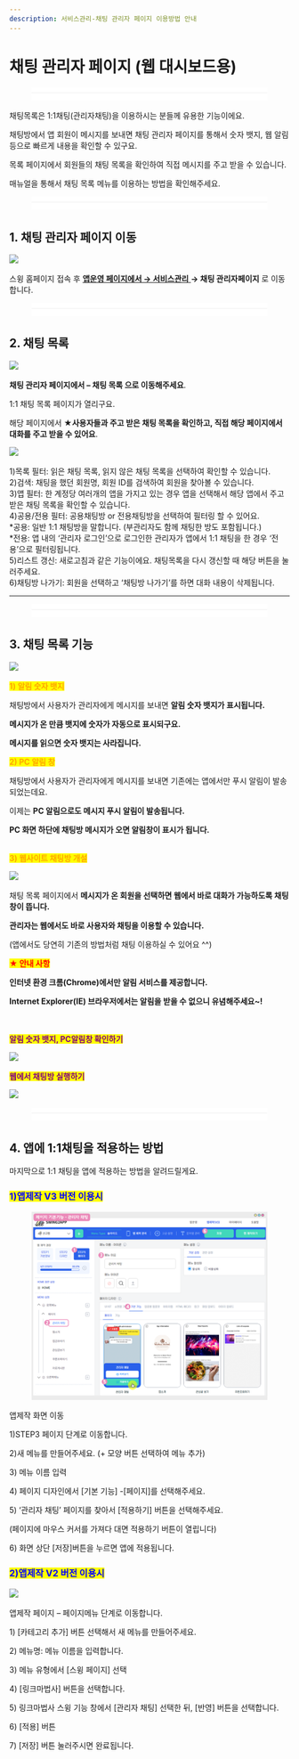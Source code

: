 ```yaml
---
description: 서비스관리-채팅 관리자 페이지 이용방법 안내
---
```


# 채팅 관리자 페이지 (웹 대시보드용)

<figure><img src="../../../.gitbook/assets/구분선 (5) (1).PNG" alt=""><figcaption></figcaption></figure>

채팅목록은 1:1채팅(관리자채팅)을 이용하시는 분들께 유용한 기능이에요.&#x20;

채팅방에서 앱 회원이 메시지를 보내면 채팅 관리자 페이지를 통해서 숫자 뱃지, 웹 알림 등으로 빠르게 내용을 확인할 수 있구요.

목록 페이지에서 회원들의 채팅 목록을 확인하여 직접 메시지를 주고 받을 수 있습니다.&#x20;

매뉴얼을 통해서 채팅 목록 메뉴를 이용하는 방법을 확인해주세요.

<figure><img src="../../../.gitbook/assets/구분선 (5) (1).PNG" alt=""><figcaption></figcaption></figure>

## 1. 채팅 관리자 페이지 이동

![](https://wp.swing2app.co.kr/wp-content/uploads/2018/10/%EA%B4%80%EB%A6%AC%EC%9E%90-%EC%B1%84%ED%8C%85%ED%8E%98%EC%9D%B4%EC%A7%80.png)

스윙 홈페이지 접속 후  [**앱운영 페이지에서 → 서비스관리** ](http://www.swing2app.co.kr/view/admin\_chatting)**→  채팅 관리자페이지** 로 이동합니다.&#x20;

<figure><img src="../../../.gitbook/assets/구분선 (5) (1).PNG" alt=""><figcaption></figcaption></figure>

## 2. 채팅 목록

![](https://wp.swing2app.co.kr/wp-content/uploads/2018/10/%EA%B4%80%EB%A6%AC%EC%9E%90%EC%B1%84%ED%8C%85%ED%8E%98%EC%9D%B4%EC%A7%80new2.png)

**채팅 관리자 페이지에서 – 채팅 목록 으로 이동해주세요**.

1:1 채팅 목록 페이지가 열리구요.

해당 페이지에서 ★**사용자들과 주고 받은 채팅 목록을 확인하고, 직접 해당 페이지에서 대화를 주고 받을 수 있어요**.



![](https://s3.ap-northeast-2.amazonaws.com/swing2bucket/resource/image/help/501e2b073e3179fefc05518335da28ec.png)

1\)목록 필터: 읽은 채팅 목록, 읽지 않은 채팅 목록을 선택하여 확인할 수 있습니다.\
2\)검색: 채팅을 했던 회원명, 회원 ID를 검색하여 회원을 찾아볼 수 있습니다.\
3\)앱 필터: 한 계정당 여러개의 앱을 가지고 있는 경우 앱을 선택해서 해당 앱에서 주고받은 채팅 목록을 확인할 수 있습니다.\
4\)공용/전용 필터: 공용채팅방 or 전용채팅방을 선택하여 필터링 할 수 있어요.\
\*공용: 일반 1:1 채팅방을 말합니다. (부관리자도 함께 채팅한 방도 포함됩니다.)\
\*전용: 앱 내의 ‘관리자 로그인’으로 로그인한 관리자가 앱에서 1:1 채팅을 한 경우 ‘전용’으로 필터링됩니다.\
5\)리스트 갱신: 새로고침과 같은 기능이에요. 채팅목록을 다시 갱신할 때 해당 버튼을 눌러주세요.\
6\)채팅방 나가기: 회원을 선택하고 ‘채팅방 나가기’를 하면 대화 내용이 삭제됩니다.

***

<figure><img src="../../../.gitbook/assets/구분선 (5) (1).PNG" alt=""><figcaption></figcaption></figure>

## 3. 채팅 목록 기능

![](https://s3.ap-northeast-2.amazonaws.com/swing2bucket/resource/image/help/9bde13d64efa084d8bbe556856d87a7e.png)

<mark style="color:orange;">**1) 알림 숫자 뱃지**</mark>

채팅방에서 사용자가 관리자에게 메시지를 보내면 **알림 숫자 뱃지가 표시됩니다.**

**메시지가 온 만큼 뱃지에 숫자가 자동으로 표시되구요.**

**메시지를 읽으면 숫자 뱃지는 사라집니다.**&#x20;



<mark style="color:orange;">**2) PC 알림 창**</mark>

채팅방에서 사용자가 관리자에게 메시지를 보내면 기존에는 앱에서만 푸시 알림이 발송되었는데요.

이제는 **PC 알림으로도 메시지 푸시 알림이 발송됩니다.**

**PC 화면 하단에 채팅방 메시지가 오면 알림창이 표시가 됩니다.**

\
<mark style="color:orange;">**3) 웹사이트 채팅방 개설**</mark>

![](https://s3.ap-northeast-2.amazonaws.com/swing2bucket/resource/image/help/4cf31405ee64937a401b0f5d2516bb7a.png)

채팅 목록 페이지에서 **메시지가 온 회원을 선택하면 웹에서 바로 대화가 가능하도록 채팅창이 뜹니다.**

**관리자는 웹에서도 바로 사용자와 채팅을 이용할 수 있습니다.**&#x20;

(앱에서도 당연히 기존의 방법처럼 채팅 이용하실 수 있어요 ^^)



<mark style="color:red;">**★ 안내 사항**</mark>

**인터넷 환경 크롬(Chrome)에서만 알림 서비스를 제공합니다.**

**Internet Explorer(IE) 브라우저에서는 알림을 받을 수 없으니 유념해주세요\~!**

\
\
<mark style="color:purple;">**알림 숫자 뱃지, PC알림창 확인하기**</mark>

![](https://s3.ap-northeast-2.amazonaws.com/swing2bucket/resource/image/help/6801a505faff31d0e090b981ddad98cb.png)

<mark style="color:purple;">**웹에서 채팅방 실행하기**</mark>

![](https://s3.ap-northeast-2.amazonaws.com/swing2bucket/resource/image/help/791f5b0f06f783dc7d00417368182fa3.png)

<figure><img src="../../../.gitbook/assets/구분선 (5) (1).PNG" alt=""><figcaption></figcaption></figure>

## 4. 앱에 1:1채팅을 적용하는 방법

마지막으로 1:1 채팅을 앱에 적용하는 방법을 알려드릴게요.



### <mark style="color:blue;">**1)앱제작 V3 버전 이용시**</mark>

<figure><img src="../../../.gitbook/assets/관리자채팅.png" alt=""><figcaption></figcaption></figure>

앱제작 화면 이동

1\)STEP3 페이지 단계로 이동합니다.

2\)새 메뉴를 만들어주세요. (+ 모양 버튼 선택하여 메뉴 추가)

3\) 메뉴 이름 입력

4\) 페이지 디자인에서 \[기본 기능] -\[페이지]를 선택해주세요.&#x20;

5\) ‘관리자 채팅’ 페이지를 찾아서 \[적용하기] 버튼을 선택해주세요.&#x20;

(페이지에 마우스 커서를 가져다 대면 적용하기 버튼이 열립니다)

6\) 화면 상단 \[저장]버튼을 누르면 앱에 적용됩니다.&#x20;



### <mark style="color:blue;">**2)앱제작 V2 버전 이용시**</mark>

![](https://wp.swing2app.co.kr/wp-content/uploads/2018/10/%EA%B4%80%EB%A6%AC%EC%9E%90%EC%B1%84%ED%8C%85NEW1-1.png)

앱제작 페이지 – 페이지메뉴 단계로 이동합니다.

1\) \[카테고리 추가] 버튼 선택해서 새 메뉴를 만들어주세요.

2\) 메뉴명: 메뉴 이름을 입력합니다.

3\) 메뉴 유형에서 \[스윙 페이지] 선택

4\) \[링크마법사] 버튼을 선택합니다.

5\) 링크마법사 스윙 기능 창에서 \[관리자 채팅] 선택한 뒤,  \[반영] 버튼을 선택합니다.&#x20;

6\) \[적용] 버튼

7\) \[저장] 버튼 눌러주시면 완료됩니다.
